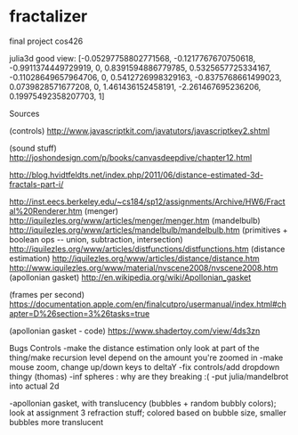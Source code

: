 # fractalizer
final project cos426

julia3d good view:
[-0.05297758802771568, -0.1217767670750618, -0.9911374449729919, 0, 0.8391594886779785, 0.5325657725334167, -0.11028649657964706, 0, 0.5412726998329163, -0.8375768661499023, 0.0739828571677208, 0, 1.461436152458191, -2.261467695236206, 0.19975492358207703, 1]

Sources

(controls) http://www.javascriptkit.com/javatutors/javascriptkey2.shtml

(sound stuff) http://joshondesign.com/p/books/canvasdeepdive/chapter12.html

http://blog.hvidtfeldts.net/index.php/2011/06/distance-estimated-3d-fractals-part-i/

http://inst.eecs.berkeley.edu/~cs184/sp12/assignments/Archive/HW6/Fractal%20Renderer.htm
(menger) http://iquilezles.org/www/articles/menger/menger.htm
(mandelbulb) http://iquilezles.org/www/articles/mandelbulb/mandelbulb.htm
(primitives + boolean ops -- union, subtraction, intersection) http://iquilezles.org/www/articles/distfunctions/distfunctions.htm
(distance estimation) http://iquilezles.org/www/articles/distance/distance.htm
http://www.iquilezles.org/www/material/nvscene2008/nvscene2008.htm
(apollonian gasket) http://en.wikipedia.org/wiki/Apollonian_gasket

(frames per second) https://documentation.apple.com/en/finalcutpro/usermanual/index.html#chapter=D%26section=3%26tasks=true


(apollonian gasket - code) https://www.shadertoy.com/view/4ds3zn

Bugs
Controls
	-make the distance estimation only look at part of the thing/make recursion level depend on the amount you're zoomed in
	-make mouse zoom, change up/down keys to deltaY
	-fix controls/add dropdown thingy (thomas)
-inf spheres : why are they breaking :(
-put julia/mandelbrot into actual 2d

-apollonian gasket, with translucency (bubbles + random bubbly colors); look at assignment 3 refraction stuff; colored based on bubble size, smaller bubbles more translucent


